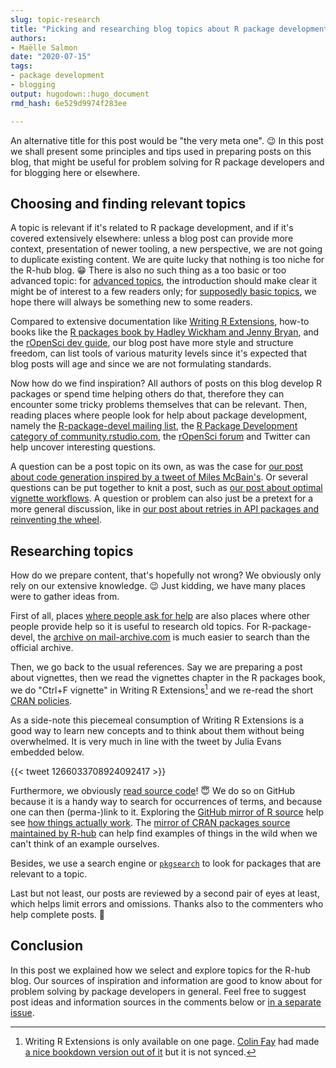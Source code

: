 ```yaml
---
slug: topic-research 
title: "Picking and researching blog topics about R package development" 
authors: 
- Maëlle Salmon 
date: "2020-07-15" 
tags: 
- package development 
- blogging
output: hugodown::hugo_document
rmd_hash: 6e529d9974f283ee

---
```


An alternative title for this post would be "the very meta one". :wink: In this post we shall present some principles and tips used in preparing posts on this blog, that might be useful for problem solving for R package developers and for blogging here or elsewhere.

Choosing and finding relevant topics
------------------------------------

A topic is relevant if it's related to R package development, and if it's covered extensively elsewhere: unless a blog post can provide more context, presentation of newer tooling, a new perspective, we are not going to duplicate existing content. We are quite lucky that nothing is too niche for the R-hub blog. :grin: There is also no such thing as a too basic or too advanced topic: for [advanced topics](/2020/02/20/processx-blocked-sigchld/), the introduction should make clear it might be of interest to a few readers only; for [supposedly basic topics](/2019/12/12/internal-functions/), we hope there will always be something new to some readers.

Compared to extensive documentation like [Writing R Extensions](https://cran.r-project.org/doc/manuals/r-release/R-exts.html), how-to books like the [R packages book by Hadley Wickham and Jenny Bryan](https://r-pkgs.org/), and the [rOpenSci dev guide](https://devguide.ropensci.org), our blog post have more style and structure freedom, can list tools of various maturity levels since it's expected that blog posts will age and since we are not formulating standards.

Now how do we find inspiration? All authors of posts on this blog develop R packages or spend time helping others do that, therefore they can encounter some tricky problems themselves that can be relevant. Then, reading places where people look for help about package development, namely the [R-package-devel mailing list](https://stat.ethz.ch/mailman/listinfo/r-package-devel), the [R Package Development category of community.rstudio.com](https://community.rstudio.com/c/package-development/11), the [rOpenSci forum](https://discuss.ropensci.org) and Twitter can help uncover interesting questions.

A question can be a post topic on its own, as was the case for [our post about code generation inspired by a tweet of Miles McBain's](/2020/02/10/code-generation/). Or several questions can be put together to knit a post, such as [our post about optimal vignette workflows](/2020/06/03/vignettes/). A question or problem can also just be a pretext for a more general discussion, like in [our post about retries in API packages and reinventing the wheel](/2020/04/07/retry-wheel/).

Researching topics
------------------

How do we prepare content, that's hopefully not wrong? We obviously only rely on our extensive knowledge. :wink: Just kidding, we have many places were to gather ideas from.

First of all, places [where people ask for help](/2019/04/11/r-package-devel/) are also places where other people provide help so it is useful to research old topics. For R-package-devel, the [archive on mail-archive.com](https://www.mail-archive.com/r-package-devel@r-project.org/) is much easier to search than the official archive.

Then, we go back to the usual references. Say we are preparing a post about vignettes, then we read the vignettes chapter in the R packages book, we do "Ctrl+F vignette" in Writing R Extensions[^1] and we re-read the short [CRAN policies](https://cran.r-project.org/web/packages/policies.html).

As a side-note this piecemeal consumption of Writing R Extensions is a good way to learn new concepts and to think about them without being overwhelmed. It is very much in line with the tweet by Julia Evans embedded below.

{{< tweet 1266033708924092417 >}}

Furthermore, we obviously [read source code](/2019/05/14/read-the-source/)! :innocent: We do so on GitHub because it is a handy way to search for occurrences of terms, and because one can then (perma-)link to it. Exploring the [GitHub mirror of R source](https://github.com/wch/r-source) help see [how things actually work](/2020/05/20/rbuildignore/#standard-known-directory-and-files). The [mirror of CRAN packages source maintained by R-hub](https://github.com/cran) can help find examples of things in the wild when we can't think of an example ourselves.

Besides, we use a search engine or [`pkgsearch`](https://r-hub.github.io/pkgsearch/index.html) to look for packages that are relevant to a topic.

Last but not least, our posts are reviewed by a second pair of eyes at least, which helps limit errors and omissions. Thanks also to the commenters who help complete posts. :pray:

Conclusion
----------

In this post we explained how we select and explore topics for the R-hub blog. Our sources of inspiration and information are good to know about for problem solving by package developers in general. Feel free to suggest post ideas and information sources in the comments below or [in a separate issue](https://github.com/r-hub/blog/issues/).

[^1]: Writing R Extensions is only available on one page. [Colin Fay](https://colinfay.me/) had made [a nice bookdown version out of it](https://colinfay.me/writing-r-extensions/creating-r-packages.html) but it is not synced.

